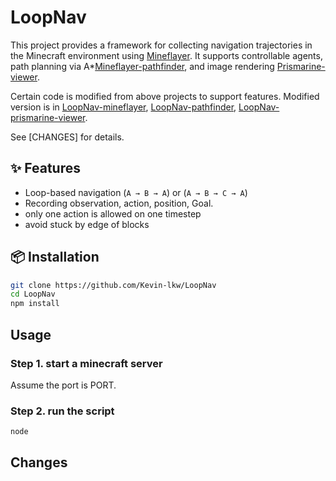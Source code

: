 # LoopNav

This project provides a framework for collecting navigation trajectories in the Minecraft environment using [Mineflayer](https://github.com/PrismarineJS/mineflayer). It supports controllable agents, path planning via A*[Mineflayer-pathfinder](https://github.com/Kevin-lkw/mineflayer-pathfinder), and image rendering [Prismarine-viewer](https://github.com/PrismarineJS/prismarine-viewer).

Certain code is modified from above projects to support features. Modified version is in
[LoopNav-mineflayer](https://github.com/Kevin-lkw/prismarine-viewer),
[LoopNav-pathfinder](https://github.com/Kevin-lkw/mineflayer-pathfinder),
[LoopNav-prismarine-viewer](https://github.com/Kevin-lkw/prismarine-viewer).

See [CHANGES] for details.

## ✨ Features

- Loop-based navigation (`A → B → A`) or (`A → B → C → A`)
- Recording observation, action, position, Goal.
- only one action is allowed on one timestep
- avoid stuck by edge of blocks


## 📦 Installation

```bash
git clone https://github.com/Kevin-lkw/LoopNav
cd LoopNav
npm install
```

## Usage

### Step 1. start a minecraft server
Assume the port is PORT.

### Step 2. run the script
```bash
node 
```


## Changes
